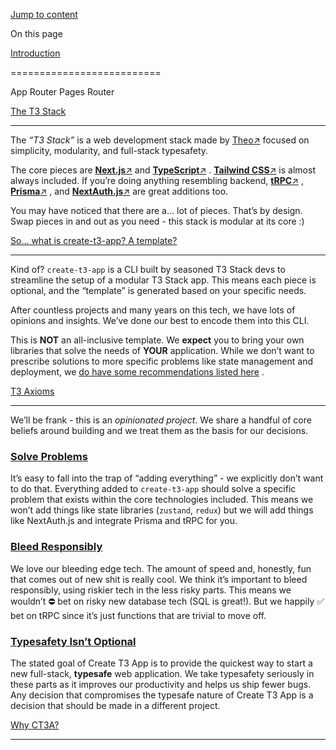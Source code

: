 [Jump to content](#content)

On this page

[Introduction](#overview)

==========================

App Router Pages Router

[The T3 Stack](#the-t3-stack)

------------------------------

The _“T3 Stack”_ is a web development stack made by [Theo↗](https://twitter.com/t3dotgg)
 focused on simplicity, modularity, and full-stack typesafety.

The core pieces are [**Next.js**↗](https://nextjs.org/)
 and [**TypeScript**↗](https://typescriptlang.org/)
. [**Tailwind CSS**↗](https://tailwindcss.com/)
 is almost always included. If you’re doing anything resembling backend, [**tRPC**↗](https://trpc.io/)
, [**Prisma**↗](https://prisma.io/)
, and [**NextAuth.js**↗](https://next-auth.js.org/)
 are great additions too.

You may have noticed that there are a… lot of pieces. That’s by design. Swap pieces in and out as you need - this stack is modular at its core :)

[So… what is create-t3-app? A template?](#so-what-is-create-t3-app-a-template)

-------------------------------------------------------------------------------

Kind of? `create-t3-app` is a CLI built by seasoned T3 Stack devs to streamline the setup of a modular T3 Stack app. This means each piece is optional, and the “template” is generated based on your specific needs.

After countless projects and many years on this tech, we have lots of opinions and insights. We’ve done our best to encode them into this CLI.

This is **NOT** an all-inclusive template. We **expect** you to bring your own libraries that solve the needs of **YOUR** application. While we don’t want to prescribe solutions to more specific problems like state management and deployment, we [do have some recommendations listed here](/en/other-recs)
.

[T3 Axioms](#t3-axioms)

------------------------

We’ll be frank - this is an _opinionated project_. We share a handful of core beliefs around building and we treat them as the basis for our decisions.

### [Solve Problems](#solve-problems)

It’s easy to fall into the trap of “adding everything” - we explicitly don’t want to do that. Everything added to `create-t3-app` should solve a specific problem that exists within the core technologies included. This means we won’t add things like state libraries (`zustand`, `redux`) but we will add things like NextAuth.js and integrate Prisma and tRPC for you.

### [Bleed Responsibly](#bleed-responsibly)

We love our bleeding edge tech. The amount of speed and, honestly, fun that comes out of new shit is really cool. We think it’s important to bleed responsibly, using riskier tech in the less risky parts. This means we wouldn’t ⛔️ bet on risky new database tech (SQL is great!). But we happily ✅ bet on tRPC since it’s just functions that are trivial to move off.

### [Typesafety Isn’t Optional](#typesafety-isnt-optional)

The stated goal of Create T3 App is to provide the quickest way to start a new full-stack, **typesafe** web application. We take typesafety seriously in these parts as it improves our productivity and helps us ship fewer bugs. Any decision that compromises the typesafe nature of Create T3 App is a decision that should be made in a different project.

[Why CT3A?](/en/why)

* * *